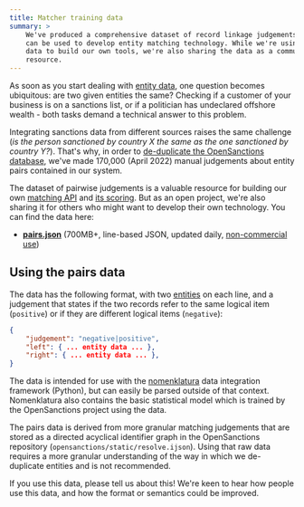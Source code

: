 ```yaml
---
title: Matcher training data
summary: >
    We've produced a comprehensive dataset of record linkage judgements that
    can be used to develop entity matching technology. While we're using this
    data to build our own tools, we're also sharing the data as a community
    resource.
---
```


As soon as you start dealing with [entity data](/docs/entities/), one question becomes ubiquitous: are two given entities the same? Checking if a customer of your business is on a sanctions list, or if a politician has undeclared offshore wealth - both tasks demand a technical answer to this problem.

Integrating sanctions data from different sources raises the same challenge (*is the person sanctioned by country X the same as the one sanctioned by country Y?*). That's why, in order to [de-duplicate the OpenSanctions database](/articles/2021-11-11-deduplication/), we've made 170,000 (April 2022) manual judgements about entity pairs contained in our system.

The dataset of pairwise judgements is a valuable resource for building our own [matching API](/docs/api/) and [its scoring](/matcher/). But as an open project, we're also sharing it for others who might want to develop their own technology. You can find the data here:

* **[pairs.json](https://data.opensanctions.org/contrib/training/pairs.json)** (700MB+, line-based JSON, updated daily, [non-commercial use](/licensing/))

## Using the pairs data

The data has the following format, with two [entities](/docs/entities/) on each line, and a judgement that states if the two records refer to the same logical item (`positive`) or if they are different logical items (`negative`):

```json
{
    "judgement": "negative|positive",
    "left": { ... entity data ... },
    "right": { ... entity data ... },
}
```

The data is intended for use with the [nomenklatura](https://github.com/opensanctions/nomenklatura) data integration framework (Python), but can easily be parsed outside of that context. Nomenklatura also contains the basic statistical model which is trained by the OpenSanctions project using the data.

The pairs data is derived from more granular matching judgements that are stored as a directed acyclical identifier graph in the OpenSanctions repository (`opensanctions/static/resolve.ijson`). Using that raw data requires a more granular understanding of the way in which we de-duplicate entities and is not recommended.

If you use this data, please tell us about this! We're keen to hear how people use this data, and how the format or semantics could be improved.